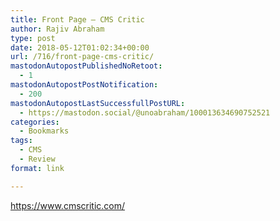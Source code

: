 ```yaml
---
title: Front Page – CMS Critic
author: Rajiv Abraham
type: post
date: 2018-05-12T01:02:34+00:00
url: /716/front-page-cms-critic/
mastodonAutopostPublishedNoRetoot:
  - 1
mastodonAutopostPostNotification:
  - 200
mastodonAutopostLastSuccessfullPostURL:
  - https://mastodon.social/@unoabraham/100013634690752521
categories:
  - Bookmarks
tags:
  - CMS
  - Review
format: link

---
```

<https://www.cmscritic.com/>